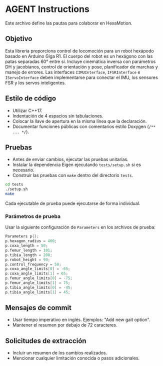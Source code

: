 # AGENT Instructions

Este archivo define las pautas para colaborar en HexaMotion.
## Objetivo
Esta librería proporciona control de locomoción para un robot hexápodo basado en Arduino Giga R1.
El cuerpo del robot es un hexágono con las patas separadas 60° entre sí.
Incluye cinemática inversa con parámetros DH y jacobianos, control de orientación y pose, planificador de marchas y manejo de errores.
Las interfaces `IIMUInterface`, `IFSRInterface` e `IServoInterface` deben implementarse para conectar el IMU, los sensores FSR y los servos inteligentes.


## Estilo de código

-   Utilizar C++17.
-   Indentación de 4 espacios sin tabulaciones.
-   Colocar la llave de apertura en la misma línea que la declaración.
-   Documentar funciones públicas con comentarios estilo Doxygen (`/** ... */`).

## Pruebas

-   Antes de enviar cambios, ejecutar las pruebas unitarias.
-   Instalar la dependencia Eigen ejecutando `tests/setup.sh` si es necesario.
-   Construir las pruebas con `make` dentro del directorio `tests`.

```bash
cd tests
./setup.sh
make
```

Cada ejecutable de prueba puede ejecutarse de forma individual.

### Parámetros de prueba

Usar la siguiente configuración de `Parameters` en los archivos de prueba:

```cpp
Parameters p{};
p.hexagon_radius = 400;
p.coxa_length = 50;
p.femur_length = 101;
p.tibia_length = 208;
p.robot_height = 90;
p.control_frequency = 50;
p.coxa_angle_limits[0] = -65;
p.coxa_angle_limits[1] = 65;
p.femur_angle_limits[0] = -75;
p.femur_angle_limits[1] = 75;
p.tibia_angle_limits[0] = -45;
p.tibia_angle_limits[1] = 45;
```

## Mensajes de commit

-   Usar tiempo imperativo en inglés. Ejemplos: "Add new gait option".
-   Mantener el resumen por debajo de 72 caracteres.

## Solicitudes de extracción

-   Incluir un resumen de los cambios realizados.
-   Mencionar cualquier limitación conocida o pasos adicionales.
